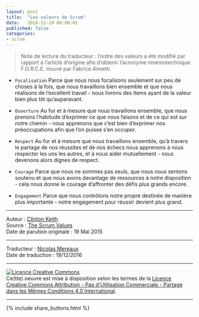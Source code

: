 ```yaml
---
layout: post
title:  "Les valeurs de Scrum"
date:   2016-12-19 00:00:01
published: false
categories: 
- scrum
---
```


> Note de lecture du traducteur : l’ordre des valeurs a été modifié par rapport à l’article d’origine afin d’obtenir l’acronyme mnémotechnique F.O.R.C.E. trouvé par Fabrice Aimetti.

* `Focalisation`  Parce que nous nous focalisons seulement sur peu de choses à la fois, que nous travaillons bien ensemble et que nous réalisons de l’excellent travail - nous livrons des items ayant de la valeur bien plus tôt qu’auparavant.

* `Ouverture`  Au fur et à mesure que nous travaillons ensemble, que nous prenons l’habitude d’exprimer ce que nous faisons et de ce qui est sur notre chemin - nous apprenons que c’est bien d’exprimer nos préoccupations afin que l’on puisse s’en occuper.

* `Respect`  Au fur et à mesure que nous travaillons ensemble, qu’à travers le partage de nos réussites et de nos échecs nous apprenons à nous respecter les uns les autres, et à nous aider mutuellement - nous devenons alors dignes de respect.

* `Courage`  Parce que nous ne sommes pas seuls, que nous nous sentons soutenu et que nous avons davantage de ressources à notre disposition - cela nous donne le courage d’affronter des défis plus grands encore.

* `Engagement`  Parce que nous contrôlons notre propre destinée de manière plus importante - notre engagement pour réussir devient plus grand.

---
Auteur : [Clinton Keith](http://clintonkeith.com/)  
Source : [The Scrum Values](http://blog.agilegamedevelopment.com/2015/05/the-scrum-values.html)  
Date de parution originale : 19 Mai 2015  

---
Traducteur : [Nicolas Mereaux](http://www.les-traducteurs-agiles.org/traducteurs/)  
Date de traduction : 19/12/2016  

---

<a rel="license" href="http://creativecommons.org/licenses/by-nc-sa/4.0/"><img alt="Licence Creative Commons" style="border-width:0" src="http://i.creativecommons.org/l/by-nc-sa/4.0/88x31.png" /></a><br />Ce(tte) oeuvre est mise à disposition selon les termes de la <a rel="license" href="http://creativecommons.org/licenses/by-nc-sa/4.0/">Licence Creative Commons Attribution - Pas d'Utilisation Commerciale - Partage dans les Mêmes Conditions 4.0 International</a>.

---

{% include share_buttons.html %}


